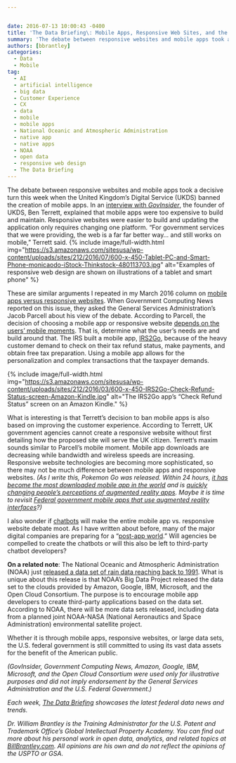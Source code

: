 ```yaml
---


date: 2016-07-13 10:00:43 -0400
title: 'The Data Briefing\: Mobile Apps, Responsive Web Sites, and the &amp;#8220;Mobile Moment&amp;#8221;'
summary: 'The debate between responsive websites and mobile apps took a decisive turn this week when the United Kingdom&rsquo;s Digital Service (UKDS) banned the creation of mobile apps. In an interview with GovInsider, the founder of UKDS, Ben Terrett, explained that mobile apps were too expensive to build and maintain. Responsive websites were easier to build'
authors: [bbrantley]
categories:
  - Data
  - Mobile
tag:
  - AI
  - artificial intelligence
  - big data
  - Customer Experience
  - CX
  - data
  - mobile
  - mobile apps
  - National Oceanic and Atmospheric Administration
  - native app
  - native apps
  - NOAA
  - open data
  - responsive web design
  - The Data Briefing
---
```


The debate between responsive websites and mobile apps took a decisive turn this week when the United Kingdom’s Digital Service (UKDS) banned the creation of mobile apps. In an [interview with _GovInsider_](https://govinsider.asia/smart-gov/why-britain-banned-mobile-apps/), the founder of UKDS, Ben Terrett, explained that mobile apps were too expensive to build and maintain. Responsive websites were easier to build and updating the application only requires changing one platform. &#8220;For government services that we were providing, the web is a far far better way… and still works on mobile,&#8221; Terrett said. 
{% include image/full-width.html img="https://s3.amazonaws.com/sitesusa/wp-content/uploads/sites/212/2016/07/600-x-450-Tablet-PC-and-Smart-Phone-monicaodo-iStock-Thinkstock-480113703.jpg" alt="Examples of responsive web design are shown on illustrations of a tablet and smart phone" %} 

These are similar arguments I repeated in my March 2016 column on [mobile apps versus responsive websites](https://www.WHATEVER/2016/03/09/the-data-briefing-mobile-websites-or-mobile-apps-or-both/). When Government Computing News reported on this issue, they asked the General Services Administration’s Jacob Parcell about his view of the debate. According to Parcell, the decision of choosing a mobile app or responsive website [depends on the users’ mobile moments](https://gcn.com/articles/2016/07/06/apps-vs-web.aspx#). That is, determine what the user&#8217;s needs are and build around that. The IRS built a mobile app, [IRS2Go](https://www.irs.gov/uac/irs2goapp), because of the heavy customer demand to check on their tax refund status, make payments, and obtain free tax preparation. Using a mobile app allows for the personalization and complex transactions that the taxpayer demands.


{% include image/full-width.html img="https://s3.amazonaws.com/sitesusa/wp-content/uploads/sites/212/2016/03/600-x-450-IRS2Go-Check-Refund-Status-screen-Amazon-Kindle.jpg" alt="The IRS2Go app’s “Check Refund Status” screen on an Amazon Kindle." %}

What is interesting is that Terrett’s decision to ban mobile apps is also based on improving the customer experience. According to Terrett, UK government agencies cannot create a responsive website without first detailing how the proposed site will serve the UK citizen. Terrett&#8217;s maxim sounds similar to Parcell’s mobile moment. Mobile app downloads are decreasing while bandwidth and wireless speeds are increasing. Responsive website technologies are becoming more sophisticated, so there may not be much difference between mobile apps and responsive websites. _(As I write this, Pokemon Go was released. Within 24 hours, [it has become the most downloaded mobile app in the world](http://www.WHATEVER/2016/07/12/trends-on-tuesday-adoption-for-pokemon-go-mobile-app-goes-crazy/) and is [quickly changing people&#8217;s perceptions of augmented reality apps](http://www.WHATEVER/2016/07/12/catch-the-mall-with-pokemon-and-public-services/). Maybe it is time to revisit [Federal government mobile apps that use augmented reality interfaces](http://www.WHATEVER/2015/01/28/the-api-briefing-nasa-and-usps-explore-the-holographic-computing-frontier/)?)_

I also wonder if [chatbots](https://www.WHATEVER/2016/07/06/the-data-briefing-i-for-one-welcome-our-new-chatbot-blockchain-digital-autonomous-organizations/) will make the entire mobile app vs. responsive website debate moot. As I have written about before, many of the major digital companies are preparing for a &#8220;[post-app world](http://www.WHATEVER/2015/06/24/the-api-briefing-government-apis-in-a-post-apps-world/).&#8221; Will agencies be compelled to create the chatbots or will this also be left to third-party chatbot developers?

**On a related note**: The National Oceanic and Atmospheric Administration (NOAA) just [released a data set of rain data reaching back to 1991](https://www.meritalk.com/articles/noaa-encourages-apps-from-big-data-sets/). What is unique about this release is that NOAA’s Big Data Project released the data set to the clouds provided by Amazon, Google, IBM, Microsoft, and the Open Cloud Consortium. The purpose is to encourage mobile app developers to create third-party applications based on the data set. According to NOAA, there will be more data sets released, including data from a planned joint NOAA-NASA (National Aeronautics and Space Administration) environmental satellite project.

Whether it is through mobile apps, responsive websites, or large data sets, the U.S. federal government is still committed to using its vast data assets for the benefit of the American public.

_(GovInsider, Government Computing News, Amazon, Google, IBM, Microsoft, and the Open Cloud Consortium were used only for illustrative purposes and did not imply endorsement by the General Services Administration and the U.S. Federal Government.)_

_Each week, [The Data Briefing](http://www.WHATEVER/tag/the-data-briefing/) showcases the latest federal data news and trends._

_Dr. William Brantley is the Training Administrator for the U.S. Patent and Trademark Office’s Global Intellectual Property Academy. You can find out more about his personal work in open data, analytics, and related topics at [BillBrantley.com](http://billbrantley.com/). All opinions are his own and do not reflect the opinions of the USPTO or GSA._